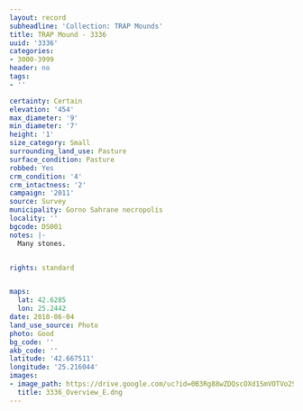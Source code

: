 ```yaml
---
layout: record
subheadline: 'Collection: TRAP Mounds'
title: TRAP Mound - 3336
uuid: '3336'
categories:
- 3000-3999
header: no
tags:
- ''

certainty: Certain
elevation: '454'
max_diameter: '9'
min_diameter: '7'
height: '1'
size_category: Small
surrounding_land_use: Pasture
surface_condition: Pasture
robbed: Yes
crm_condition: '4'
crm_intactness: '2'
campaign: '2011'
source: Survey
municipality: Gorno Sahrane necropolis
locality: ''
bgcode: DS001
notes: |-
  Many stones.


rights: standard


maps:
  lat: 42.6285
  lon: 25.2442
date: 2018-06-04
land_use_source: Photo
photo: Good
bg_code: ''
akb_code: ''
latitude: '42.667511'
longitude: '25.216044'
images:
- image_path: https://drive.google.com/uc?id=0B3Rg88wZDQscOXd1SmVOTVo2SmM
  title: 3336_Overview_E.dng
---
```

